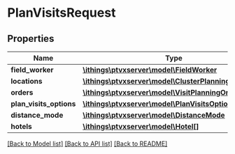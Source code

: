 # PlanVisitsRequest

## Properties
Name | Type | Description | Notes
------------ | ------------- | ------------- | -------------
**field_worker** | [**\ithings\ptvxserver\model\FieldWorker**](FieldWorker.md) |  | 
**locations** | [**\ithings\ptvxserver\model\ClusterPlanningLocation[]**](ClusterPlanningLocation.md) |  | [optional] 
**orders** | [**\ithings\ptvxserver\model\VisitPlanningOrder[]**](VisitPlanningOrder.md) |  | [optional] 
**plan_visits_options** | [**\ithings\ptvxserver\model\PlanVisitsOptions**](PlanVisitsOptions.md) |  | 
**distance_mode** | [**\ithings\ptvxserver\model\DistanceMode**](DistanceMode.md) |  | 
**hotels** | [**\ithings\ptvxserver\model\Hotel[]**](Hotel.md) |  | [optional] 

[[Back to Model list]](../../README.md#documentation-for-models) [[Back to API list]](../../README.md#documentation-for-api-endpoints) [[Back to README]](../../README.md)

